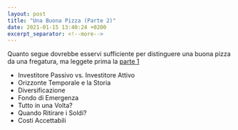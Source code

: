 ```yaml
---
layout: post
title: "Una Buona Pizza (Parte 2)"
date: 2021-01-15 13:40:24 +0200
excerpt_separator: <!--more-->
---
```

<!-- <p>{{ page.date | date: "%B %e, %Y" }}</p> -->
Quanto segue dovrebbe esservi sufficiente per distinguere una buona pizza da una fregatura, ma leggete prima la [parte 1](https://matteoromiti.github.io/blog/Una-Buona-Pizza/) <!--more--> 

- Investitore Passivo vs. Investitore Attivo
- Orizzonte Temporale e la Storia
- Diversificazione
- Fondo di Emergenza
- Tutto in una Volta?
- Quando Ritirare i Soldi?
- Costi Accettabili